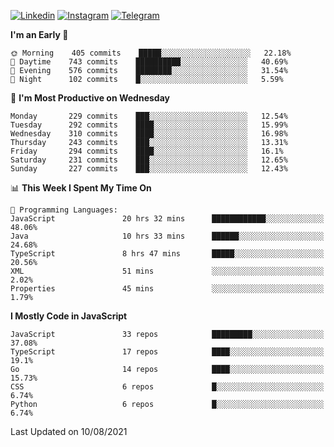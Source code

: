 [![Linkedin](https://img.shields.io/badge/-Archie-blue?style=flat-square&labelColor=gray&logo=Linkedin&logoColor=white&link=https://www.linkedin.com/in/archisdi)](https://www.linkedin.com/in/archisdi)
[![Instagram](https://img.shields.io/badge/-@archisdi-orange?style=flat-square&labelColor=gray&logo=Instagram&logoColor=white&link=https://www.instagram.com/archisdi)](https://www.instagram.com/archisdi)
[![Telegram](https://img.shields.io/badge/-aai-informational?style=flat-square&labelColor=gray&logo=telegram&logoColor=white&link=https://t.me/archisdi)](https://t.me/archisdi)

<!--START_SECTION:waka-->
**I'm an Early 🐤** 

```text
🌞 Morning    405 commits    █████░░░░░░░░░░░░░░░░░░░░   22.18% 
🌆 Daytime    743 commits    ██████████░░░░░░░░░░░░░░░   40.69% 
🌃 Evening    576 commits    ████████░░░░░░░░░░░░░░░░░   31.54% 
🌙 Night      102 commits    █░░░░░░░░░░░░░░░░░░░░░░░░   5.59%

```
📅 **I'm Most Productive on Wednesday** 

```text
Monday       229 commits    ███░░░░░░░░░░░░░░░░░░░░░░   12.54% 
Tuesday      292 commits    ████░░░░░░░░░░░░░░░░░░░░░   15.99% 
Wednesday    310 commits    ████░░░░░░░░░░░░░░░░░░░░░   16.98% 
Thursday     243 commits    ███░░░░░░░░░░░░░░░░░░░░░░   13.31% 
Friday       294 commits    ████░░░░░░░░░░░░░░░░░░░░░   16.1% 
Saturday     231 commits    ███░░░░░░░░░░░░░░░░░░░░░░   12.65% 
Sunday       227 commits    ███░░░░░░░░░░░░░░░░░░░░░░   12.43%

```


📊 **This Week I Spent My Time On** 

```text
💬 Programming Languages: 
JavaScript               20 hrs 32 mins      ████████████░░░░░░░░░░░░░   48.06% 
Java                     10 hrs 33 mins      ██████░░░░░░░░░░░░░░░░░░░   24.68% 
TypeScript               8 hrs 47 mins       █████░░░░░░░░░░░░░░░░░░░░   20.56% 
XML                      51 mins             ░░░░░░░░░░░░░░░░░░░░░░░░░   2.02% 
Properties               45 mins             ░░░░░░░░░░░░░░░░░░░░░░░░░   1.79%

```

**I Mostly Code in JavaScript** 

```text
JavaScript               33 repos            █████████░░░░░░░░░░░░░░░░   37.08% 
TypeScript               17 repos            ████░░░░░░░░░░░░░░░░░░░░░   19.1% 
Go                       14 repos            ████░░░░░░░░░░░░░░░░░░░░░   15.73% 
CSS                      6 repos             █░░░░░░░░░░░░░░░░░░░░░░░░   6.74% 
Python                   6 repos             █░░░░░░░░░░░░░░░░░░░░░░░░   6.74%

```



 Last Updated on 10/08/2021
<!--END_SECTION:waka-->